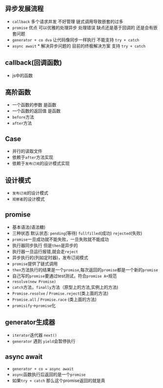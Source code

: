 ## 异步发展流程
- `callback` 多个请求并发 不好管理 链式调用导致嵌套的过多
- `promise` 优点 可以优雅的处理异步 处理错误 缺点还是基于回调的 还是会有嵌套问题
- `generator + co dva` 让代码像同步一样执行 不能支持 `try + catch`
- `async await` * 解决异步问题的 目前的终极解决方案 支持 `try + catch`

## callback(回调函数)
- js中的函数

## 高阶函数
- 一个函数的参数 是函数
- 一个函数的返回值 是函数
- `before`方法
- `after`方法

## Case
- 并行的读取文件
- 依赖于`after`方法实现
- 依赖于`发布订阅`的设计模式实现

## 设计模式
- `发布订阅`的设计模式
- `观察者`的设计模式

## promise
- 基本语法(语法糖)
- 三种状态 默认状态: `pending`(等待) `fullfilled`(成功) `rejected`(失败)
- `promise`一旦成功就不能失败，一旦失败就不能成功
- 执行器同步执行 但是`then`是异步的
- 执行器一旦运行报错,就会走`reject`
- 异步执行的(列如定时器)，发布订阅模式
- `promise`提供了链式调用
- `then`方法执行的结果是一个`promise`,每次返回的`promise`都是一个新的`promise`
- 自己写的`promise`要通过test测试，符合`promise A+`规范
- `resolve(new Promise)`
- `catch`方法，`finally`方法（原型上的方法,实例上的方法)
- `Promise.resolve` / `Promise.reject`(类上面的方法)
- `Promise.all` / `Promise.race` (类上面的方法)
- `promisify`->`promise`化

## generator生成器
- `iterator`迭代器 `next()`
- `generator` 遇到 `yield`会暂停执行

## async await
- `generator + co = async await`
- `async`函数执行后返回的是一个`promise`
- 如果`try + catch` 那么这个promise返回的就是真
